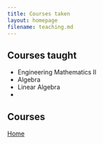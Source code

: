```yaml
---
title: Courses taken
layout: homepage
filename: teaching.md
--- 
```

## Courses taught
- Engineering Mathematics II
- Algebra
- Linear Algebra
- 

## Courses 


[Home](index.md)
